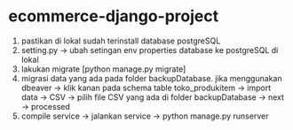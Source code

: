 # ecommerce-django-project
1. pastikan di lokal sudah terinstall database postgreSQL
2. setting.py -> ubah setingan env properties database ke postgreSQL di lokal
3. lakukan migrate [python manage.py migrate]
4. migrasi data yang ada pada folder backupDatabase. jika menggunakan dbeaver -> klik kanan pada schema table toko_produkitem -> import data -> CSV -> pilih file CSV yang ada di folder backupDatabase -> next -> processed
5. compile service -> jalankan service -> python manage.py runserver